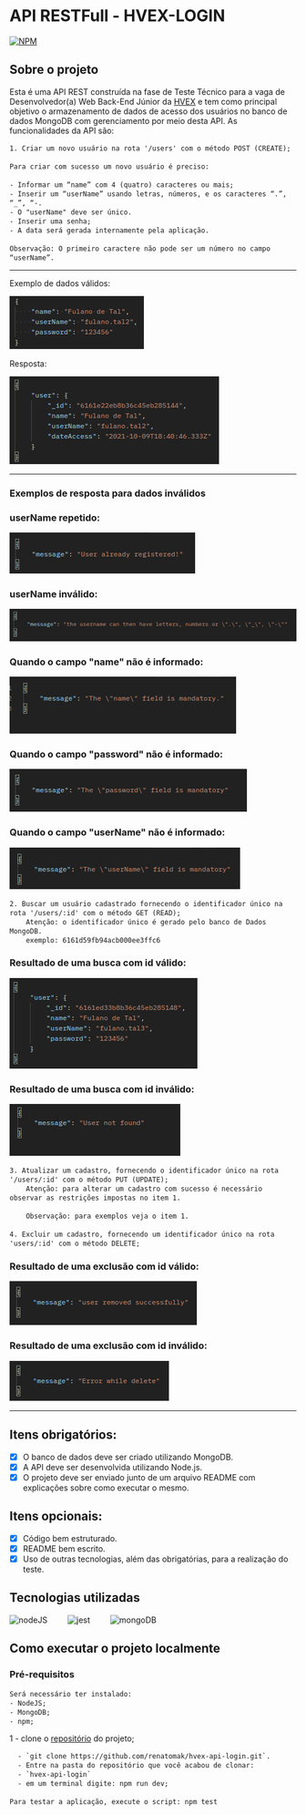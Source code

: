# API RESTFull - HVEX-LOGIN

[![NPM](https://img.shields.io/npm/l/react)](https://github.com/renatomak/hvex-api-login/blob/main/LICENSE)

## Sobre o projeto

Esta é uma API REST construída na fase de Teste Técnico para a vaga de Desenvolvedor(a) Web Back-End Júnior da [HVEX](https://www.hvex.com.br) e tem como principal objetivo o armazenamento de dados de acesso dos usuários no banco de dados MongoDB com gerenciamento por meio desta API.
As funcionalidades da API são:

    1. Criar um novo usuário na rota '/users' com o método POST (CREATE);

    Para criar com sucesso um novo usuário é preciso:

    - Informar um “name” com 4 (quatro) caracteres ou mais;
    - Inserir um “userName” usando letras, números, e os caracteres “.”, “_”, “-.
    - O "userName" deve ser único.
    - Inserir uma senha;
    - A data será gerada internamente pela aplicação.

    Observação: O primeiro caractere não pode ser um número no campo “userName”.
---
<div>
        <p>Exemplo de dados válidos: </p>
    <img alt="layout" title="#layout Home" src="asserts/input.png" />
    <br />
        <p>Resposta: </p>
    <img alt="layout" title="#layout Home" src="asserts/output.png" />
</div>

---

### Exemplos de resposta para dados inválidos

### userName repetido:

<img src="asserts/output-erro1.png" alt="error" style="max-width:100%;" />

### userName inválido:

<img src="asserts/output-erro2.png" alt="error" style="max-width:100%;" />

### Quando o campo "name" não é informado:

<img src="asserts/output-erro3.png" alt="error" style="max-width:100%;" />

### Quando o campo "password" não é informado:

<img src="asserts/output-erro4.png" alt="error" style="max-width:100%;" />

### Quando o campo "userName" não é informado:

<img src="asserts/output-erro5.png" alt="error" style="max-width:100%;" />

    2. Buscar um usuário cadastrado fornecendo o identificador único na rota '/users/:id' com o método GET (READ);
        Atenção: o identificador único é gerado pelo banco de Dados MongoDB.
        exemplo: 6161d59fb94acb000ee3ffc6

### Resultado de uma busca com id válido:

<img src="asserts/output-read.png" alt="error" style="max-width:100%;" />

### Resultado de uma busca com id inválido:

<img src="asserts/output-erro6.png" alt="error" style="max-width:100%;" />

    3. Atualizar um cadastro, fornecendo o identificador único na rota '/users/:id' com o método PUT (UPDATE);
        Atenção: para alterar um cadastro com sucesso é necessário observar as restrições impostas no item 1.

        Observação: para exemplos veja o item 1.
        
    4. Excluir um cadastro, fornecendo um identificador único na rota 'users/:id' com o método DELETE;

### Resultado de uma exclusão com id válido:

<img src="asserts/output-delete.png" alt="error" style="max-width:100%;" />

### Resultado de uma exclusão com id inválido:

<img src="asserts/output-erro7.png" alt="error" style="max-width:100%;" />

---

## Itens obrigatórios:

- [x] O banco de dados deve ser criado utilizando MongoDB.
- [x] A API deve ser desenvolvida utilizando Node.js.
- [x] O projeto deve ser enviado junto de um arquivo README com explicações sobre como
      executar o mesmo.

## Itens opcionais:

- [x] Código bem estruturado.
- [x] README bem escrito.
- [x] Uso de outras tecnologias, além das obrigatórias, para a realização do teste.

## Tecnologias utilizadas

<img src="https://cdn.icon-icons.com/icons2/2415/PNG/512/nodejs_plain_logo_icon_146409.png" alt="nodeJS" width="40" height="40" style="max-width:100%;" /> &nbsp; &nbsp; &nbsp; &nbsp;
<img src="https://cdn.icon-icons.com/icons2/2107/PNG/512/file_type_jest_icon_130514.png" alt="jest" width="40" height="40" style="max-width:100%;" /> &nbsp; &nbsp; &nbsp; &nbsp;
<img src="https://cdn.icon-icons.com/icons2/2415/PNG/512/mongodb_original_wordmark_logo_icon_146425.png" alt="mongoDB" width="40" height="40" style="max-width:100%;" /> &nbsp; &nbsp; &nbsp; &nbsp;

<!-- ## Implantação em produção

<img src="https://cdn.icon-icons.com/icons2/2415/PNG/512/heroku_plain_wordmark_logo_icon_146480.png" alt="heroku" width="40" height="40" style="max-width:100%;" /> &nbsp; &nbsp; &nbsp; &nbsp; -->

## Como executar o projeto localmente

### Pré-requisitos
    Será necessário ter instalado:
    - NodeJS;
    - MongoDB;
    - npm;

1 - clone o [repositório](https://github.com/renatomak/hvex-api-login.git) do projeto;

      - `git clone https://github.com/renatomak/hvex-api-login.git`.
      - Entre na pasta do repositório que você acabou de clonar:
      - `hvex-api-login`
      - em um terminal digite: npm run dev;

    Para testar a aplicação, execute o script: npm test
